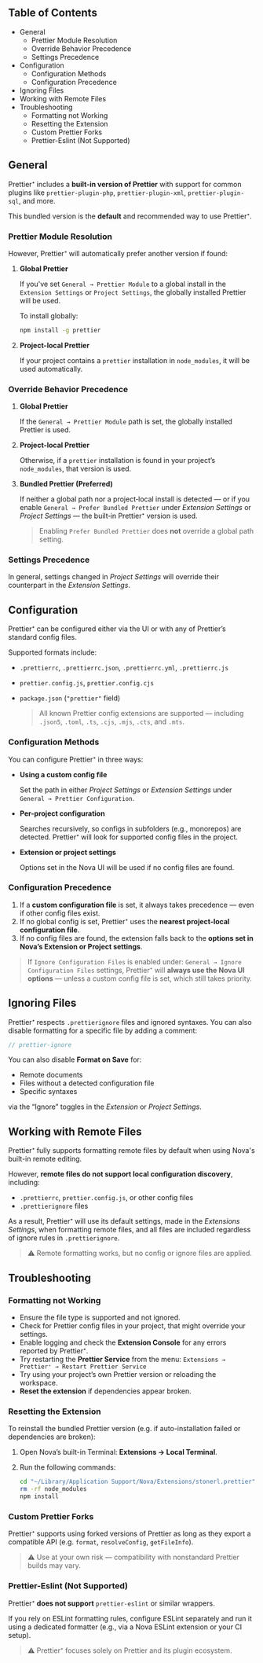 ## Table of Contents

- General
  - Prettier Module Resolution
  - Override Behavior Precedence
  - Settings Precedence
- Configuration
  - Configuration Methods
  - Configuration Precedence
- Ignoring Files
- Working with Remote Files
- Troubleshooting
  - Formatting not Working
  - Resetting the Extension
  - Custom Prettier Forks
  - Prettier-Eslint (Not Supported)

## General

Prettier⁺ includes a **built-in version of Prettier** with support for common
plugins like `prettier-plugin-php`, `prettier-plugin-xml`, `prettier-plugin-sql`,
and more.

This bundled version is the **default** and recommended way to use Prettier⁺.

### Prettier Module Resolution

However, Prettier⁺ will automatically prefer another version if found:

1. **Global Prettier**

   If you've set `General → Prettier Module` to a global install in the
   `Extension Settings` or `Project Settings`, the globally installed Prettier
   will be used.

   To install globally:

   ```bash
   npm install -g prettier
   ```

2. **Project-local Prettier**

   If your project contains a `prettier` installation in `node_modules`, it will
   be used automatically.

### Override Behavior Precedence

1.  **Global Prettier**

    If the `General → Prettier Module` path is set, the globally installed Prettier is used.

2.  **Project‑local Prettier**

    Otherwise, if a `prettier` installation is found in your project’s `node_modules`,
    that version is used.

3.  **Bundled Prettier (Preferred)**

    If neither a global path nor a project‑local install is detected — or if you enable
    `General → Prefer Bundled Prettier` under _Extension Settings_ or _Project Settings_
    — the built‑in Prettier⁺ version is used.

    > Enabling `Prefer Bundled Prettier` does **not** override a global path setting.

### Settings Precedence

In general, settings changed in _Project Settings_ will override their counterpart
in the _Extension Settings_.

## Configuration

Prettier⁺ can be configured either via the UI or with any of Prettier’s standard config files.

Supported formats include:

- `.prettierrc`, `.prettierrc.json`, `.prettierrc.yml`, `.prettierrc.js`
- `prettier.config.js`, `prettier.config.cjs`
- `package.json` (`"prettier"` field)

  > All known Prettier config extensions are supported — including
  > `.json5`, `.toml`, `.ts`, `.cjs`, `.mjs`, `.cts`, and `.mts`.

### Configuration Methods

You can configure Prettier⁺ in three ways:

- **Using a custom config file**

  Set the path in either _Project Settings_ or _Extension Settings_ under
  `General → Prettier Configuration`.

- **Per-project configuration**

  Searches recursively, so configs in subfolders (e.g., monorepos) are detected.
  Prettier⁺ will look for supported config files in the project.

- **Extension or project settings**

  Options set in the Nova UI will be used if no config files are found.

### Configuration Precedence

1. If a **custom configuration file** is set, it always takes precedence — even
   if other config files exist.
2. If no global config is set, Prettier⁺ uses the
   **nearest project-local configuration file**.
3. If no config files are found, the extension falls back to the
   **options set in Nova’s Extension or Project settings**.

> If `Ignore Configuration Files` is enabled under:
> `General → Ignore Configuration Files` settings, Prettier⁺ will
> **always use the Nova UI options** — unless a custom config
> file is set, which still takes priority.

## Ignoring Files

Prettier⁺ respects `.prettierignore` files and ignored syntaxes.
You can also disable formatting for a specific file by adding a comment:

```js
// prettier-ignore
```

You can also disable **Format on Save** for:

- Remote documents
- Files without a detected configuration file
- Specific syntaxes

via the “Ignore” toggles in the _Extension_ or _Project Settings_.

## Working with Remote Files

Prettier⁺ fully supports formatting remote files by default when using Nova's
built-in remote editing.

However, **remote files do not support local configuration discovery**, including:

- `.prettierrc`, `prettier.config.js`, or other config files
- `.prettierignore` files

As a result, Prettier⁺ will use its default settings, made in the _Extensions Settings_,
when formatting remote files, and all files are included regardless of ignore
rules in `.prettierignore`.

> ⚠️ Remote formatting works, but no config or ignore files are applied.

## Troubleshooting

### Formatting not Working

- Ensure the file type is supported and not ignored.
- Check for Prettier config files in your project, that might override your settings.
- Enable logging and check the **Extension Console** for any errors reported by Prettier⁺.
- Try restarting the **Prettier Service** from the menu:
  `Extensions → Prettier⁺ → Restart Prettier Service`
- Try using your project’s own Prettier version or reloading the workspace.
- **Reset the extension** if dependencies appear broken.

### Resetting the Extension

To reinstall the bundled Prettier version (e.g. if auto-installation failed or
dependencies are broken):

1. Open Nova’s built-in Terminal: **Extensions → Local Terminal**.
2. Run the following commands:

   ```sh
   cd "~/Library/Application Support/Nova/Extensions/stonerl.prettier"
   rm -rf node_modules
   npm install
   ```

### Custom Prettier Forks

Prettier⁺ supports using forked versions of Prettier as long as they export a
compatible API (e.g. `format`, `resolveConfig`, `getFileInfo`).

> ⚠️ Use at your own risk — compatibility with nonstandard Prettier builds may vary.

### Prettier-Eslint (Not Supported)

Prettier⁺ **does not support** `prettier-eslint` or similar wrappers.

If you rely on ESLint formatting rules, configure ESLint separately and run it
using a dedicated formatter (e.g., via a Nova ESLint extension or your CI setup).

> ⚠️ Prettier⁺ focuses solely on Prettier and its plugin ecosystem.
